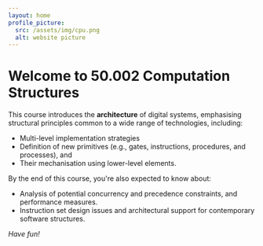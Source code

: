 ```yaml
---
layout: home
profile_picture:
  src: /assets/img/cpu.png
  alt: website picture
---
```

# Welcome to 50.002 Computation Structures

This course introduces the **architecture** of digital systems, emphasising structural principles common to a wide range of technologies, including:
* Multi-level implementation strategies
* Definition of new primitives (e.g., gates, instructions, procedures, and processes), and 
* Their mechanisation using lower-level elements. 

By the end of this course, you're also expected to know about: 
* Analysis of potential concurrency and precedence constraints, and performance measures.
* Instruction set design issues and architectural support for contemporary software structures.

*Have fun!*
